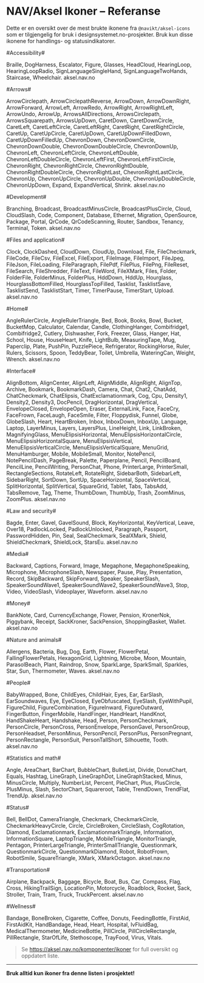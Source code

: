 # NAV/Aksel Ikoner – Referanse

Dette er en oversikt over de mest brukte ikonene fra `@navikt/aksel-icons` som er tilgjengelig for bruk i designsystemet.no-prosjekter. Bruk kun disse ikonene for handlings- og statusindikatorer.

#Accessibility#

Braille, DogHarness, Escalator, Figure, Glasses, HeadCloud, HearingLoop, HearingLoopRadio, SignLanguageSingleHand, SignLanguageTwoHands, Staircase, Wheelchair. 
aksel.nav.no

#Arrows#

ArrowCirclepath, ArrowCirclepathReverse, ArrowDown, ArrowDownRight, ArrowForward, ArrowLeft, ArrowRedo, ArrowRight, ArrowRightLeft, ArrowUndo, ArrowUp, ArrowsAllDirections, ArrowsCirclepath, ArrowsSquarepath, ArrowsUpDown, CaretDown, CaretDownCircle, CaretLeft, CaretLeftCircle, CaretLeftRight, CaretRight, CaretRightCircle, CaretUp, CaretUpCircle, CaretUpDown, CaretUpDownFilledDown, CaretUpDownFilledUp, ChevronDown, ChevronDownCircle, ChevronDownDouble, ChevronDownDoubleCircle, ChevronDownUp, ChevronLeft, ChevronLeftCircle, ChevronLeftDouble, ChevronLeftDoubleCircle, ChevronLeftFirst, ChevronLeftFirstCircle, ChevronRight, ChevronRightCircle, ChevronRightDouble, ChevronRightDoubleCircle, ChevronRightLast, ChevronRightLastCircle, ChevronUp, ChevronUpCircle, ChevronUpDouble, ChevronUpDoubleCircle, ChevronUpDown, Expand, ExpandVertical, Shrink. 
aksel.nav.no

#Development#

Branching, Broadcast, BroadcastMinusCircle, BroadcastPlusCircle, Cloud, CloudSlash, Code, Component, Database, Ethernet, Migration, OpenSource, Package, Portal, QrCode, QrCodeScanning, Router, Sandbox, Tenancy, Terminal, Token. 
aksel.nav.no

#Files and application#

Clock, ClockDashed, CloudDown, CloudUp, Download, File, FileCheckmark, FileCode, FileCsv, FileExcel, FileExport, FileImage, FileImport, FileJpeg, FileJson, FileLoading, FileParagraph, FilePdf, FilePlus, FilePng, FileReset, FileSearch, FileShredder, FileText, FileWord, FileXMark, Files, Folder, FolderFile, FolderMinus, FolderPlus, HddDown, HddUp, Hourglass, HourglassBottomFilled, HourglassTopFilled, Tasklist, TasklistSave, TasklistSend, TasklistStart, Timer, TimerPause, TimerStart, Upload. 
aksel.nav.no

#Home#

AngleRulerCircle, AngleRulerTriangle, Bed, Book, Books, Bowl, Bucket, BucketMop, Calculator, Calendar, Candle, ClothingHanger, Combifridge1, Combifridge2, Cutlery, Dishwasher, Fork, Freezer, Glass, Hanger, Hat, School, House, HouseHeart, Knife, LightBulb, MeasuringTape, Mug, Paperclip, Plate, PushPin, PuzzlePiece, Refrigerator, RockingHorse, Ruler, Rulers, Scissors, Spoon, TeddyBear, Toilet, Umbrella, WateringCan, Weight, Wrench. 
aksel.nav.no

#Interface#

AlignBottom, AlignCenter, AlignLeft, AlignMiddle, AlignRight, AlignTop, Archive, Bookmark, BookmarkDash, Camera, Chat, Chat2, ChatAdd, ChatCheckmark, ChatElipsis, ChatExclamationmark, Cog, Cpu, Density1, Density2, Density3, DocPencil, DragHorizontal, DragVertical, EnvelopeClosed, EnvelopeOpen, Eraser, ExternalLink, Face, FaceCry, FaceFrown, FaceLaugh, FaceSmile, Filter, Floppydisk, Funnel, Globe, GlobeSlash, Heart, HeartBroken, Inbox, InboxDown, InboxUp, Language, Laptop, LayerMinus, Layers, LayersPlus, LineHeight, Link, LinkBroken, MagnifyingGlass, MenuElipsisHorizontal, MenuElipsisHorizontalCircle, MenuElipsisHorizontalSquare, MenuElipsisVertical, MenuElipsisVerticalCircle, MenuElipsisVerticalSquare, MenuGrid, MenuHamburger, Mobile, MobileSmall, Monitor, NotePencil, NotePencilDash, PageBreak, Palette, Paperplane, Pencil, PencilBoard, PencilLine, PencilWriting, PersonChat, Phone, PrinterLarge, PrinterSmall, RectangleSections, RotateLeft, RotateRight, SidebarBoth, SidebarLeft, SidebarRight, SortDown, SortUp, SpaceHorizontal, SpaceVertical, SplitHorizontal, SplitVertical, SquareGrid, Tablet, Tabs, TabsAdd, TabsRemove, Tag, Theme, ThumbDown, ThumbUp, Trash, ZoomMinus, ZoomPlus. 
aksel.nav.no

#Law and security#

Bagde, Enter, Gavel, GavelSound, Block, KeyHorizontal, KeyVertical, Leave, Over18, PadlockLocked, PadlockUnlocked, Paragraph, Passport, PasswordHidden, Pin, Seal, SealCheckmark, SealXMark, Shield, ShieldCheckmark, ShieldLock, StarsEu. 
aksel.nav.no

#Media#

Backward, Captions, Forward, Image, Megaphone, MegaphoneSpeaking, Microphone, MicrophoneSlash, Newspaper, Pause, Play, Presentation, Record, SkipBackward, SkipForward, Speaker, SpeakerSlash, SpeakerSoundWave1, SpeakerSoundWave2, SpeakerSoundWave3, Stop, Video, VideoSlash, Videoplayer, Waveform. 
aksel.nav.no

#Money#

BankNote, Card, CurrencyExchange, Flower, Pension, KronerNok, Piggybank, Receipt, SackKroner, SackPension, ShoppingBasket, Wallet. 
aksel.nav.no

#Nature and animals#

Allergens, Bacteria, Bug, Dog, Earth, Flower, FlowerPetal, FallingFlowerPetals, HexagonGrid, Lightning, Microbe, Moon, Mountain, ParasolBeach, Plant, Raindrop, Snow, SparkLarge, SparkSmall, Sparkles, Star, Sun, Thermometer, Waves. 
aksel.nav.no

#People#

BabyWrapped, Bone, ChildEyes, ChildHair, Eyes, Ear, EarSlash, EarSoundwaves, Eye, EyeClosed, EyeObfuscated, EyeSlash, EyeWithPupil, FigureChild, FigureCombination, FigureInward, FigureOutward, FingerButton, FingerMobile, HandFinger, HandHeart, HandKnot, HandShakeHeart, Handshake, Head, Person, PersonCheckmark, PersonCircle, PersonCross, PersonEnvelope, PersonGavel, PersonGroup, PersonHeadset, PersonMinus, PersonPencil, PersonPlus, PersonPregnant, PersonRectangle, PersonSuit, PersonTallShort, Silhouette, Tooth. 
aksel.nav.no

#Statistics and math#

Angle, AreaChart, BarChart, BubbleChart, BulletList, Divide, DonutChart, Equals, Hashtag, LineGraph, LineGraphDot, LineGraphStacked, Minus, MinusCircle, Multiply, NumberList, Percent, PieChart, Plus, PlusCircle, PlusMinus, Slash, SectorChart, Squareroot, Table, TrendDown, TrendFlat, TrendUp. 
aksel.nav.no

#Status#

Bell, BellDot, CameraTriangle, Checkmark, CheckmarkCircle, CheckmarkHeavyCircle, Circle, CircleBroken, CircleSlash, CogRotation, Diamond, Exclamationmark, ExclamationmarkTriangle, Information, InformationSquare, LaptopTriangle, MobileTriangle, MonitorTriangle, Pentagon, PrinterLargeTriangle, PrinterSmallTriangle, Questionmark, QuestionmarkCircle, QuestionmarkDiamond, Robot, RobotFrown, RobotSmile, SquareTriangle, XMark, XMarkOctagon. 
aksel.nav.no

#Transportation#

Airplane, Backpack, Baggage, Bicycle, Boat, Bus, Car, Compass, Flag, Cross, HikingTrailSign, LocationPin, Motorcycle, Roadblock, Rocket, Sack, Stroller, Train, Tram, Truck, TruckPercent. 
aksel.nav.no

#Wellness#

Bandage, BoneBroken, Cigarette, Coffee, Donuts, FeedingBottle, FirstAid, FirstAidKit, HandBandage, Head, Heart, Hospital, IvFluidBag, MedicalThermometer, MedicineBottle, PillCircle, PillCircleRectangle, PillRectangle, StarOfLife, Stethoscope, TrayFood, Virus, Vitals.

> Se https://aksel.nav.no/komponenter/ikoner for full oversikt og oppdatert liste.

---

**Bruk alltid kun ikoner fra denne listen i prosjektet!**
